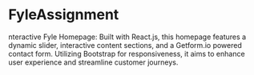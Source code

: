 # FyleAssignment
nteractive Fyle Homepage: Built with React.js, this homepage features a dynamic slider, interactive content sections, and a Getform.io powered contact form. Utilizing Bootstrap for responsiveness, it aims to enhance user experience and streamline customer journeys.
